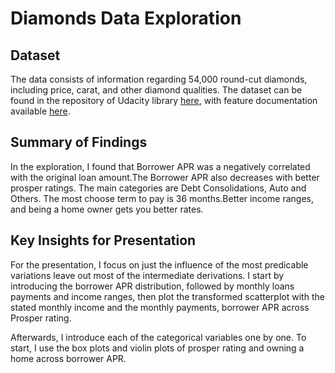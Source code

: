 # Diamonds Data Exploration

## Dataset

The data consists of information regarding 54,000 round-cut diamonds, including
price, carat, and other diamond qualities. The dataset can be found in the
repository of Udacity library [here](https://s3.amazonaws.com/udacity-hosted-downloads/ud651/prosperLoanData.csv),
with feature documentation available [here](https://docs.google.com/spreadsheets/d/1gDyi_L4UvIrLTEC6Wri5nbaMmkGmLQBk-Yx3z0XDEtI/edit#gid=0).


## Summary of Findings

In the exploration, I found that Borrower APR  was a negatively correlated with the original loan amount.The Borrower APR also decreases with better prosper ratings.
The main categories are Debt Consolidations, Auto and Others.
The most choose term to pay is 36 months.Better income ranges, and being a home owner gets you better rates.


## Key Insights for Presentation

For the presentation, I focus on just the influence of the most predicable variations  leave out most of the intermediate derivations. I start by introducing the
borrower APR distribution, followed by monthly loans payments and income ranges, then plot the
transformed scatterplot with the stated monthly income and the monthly payments, borrower APR across Prosper rating.

Afterwards, I introduce each of the categorical variables one by one. To start,
I use the box plots and violin plots of prosper rating and owning a home across borrower APR. 